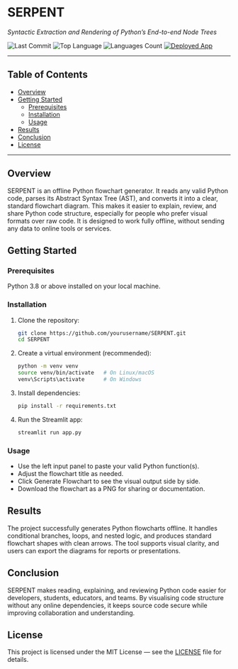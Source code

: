 # SERPENT

*Syntactic Extraction and Rendering of Python’s End-to-end Node Trees*

![Last Commit](https://img.shields.io/github/last-commit/Asifdotexe/SERPENT)
![Top Language](https://img.shields.io/github/languages/top/Asifdotexe/SERPENT)
![Languages Count](https://img.shields.io/github/languages/count/Asifdotexe/SERPENT)
[![Deployed App](https://img.shields.io/badge/Deployed%20App-Live-green)](https://serpent.streamlit.app)

---

## Table of Contents

- [Overview](#overview)
- [Getting Started](#getting-started)  
  - [Prerequisites](#prerequisites)  
  - [Installation](#installation)  
  - [Usage](#usage)
- [Results](#results)
- [Conclusion](#conclusion)
- [License](#license)

---

## Overview

SERPENT is an offline Python flowchart generator. It reads any valid Python code, parses its Abstract Syntax Tree (AST), and converts it into a clear, standard flowchart diagram. This makes it easier to explain, review, and share Python code structure, especially for people who prefer visual formats over raw code. It is designed to work fully offline, without sending any data to online tools or services.

## Getting Started

### Prerequisites
Python 3.8 or above installed on your local machine.

### Installation

1. Clone the repository:  
   ```bash
   git clone https://github.com/yourusername/SERPENT.git
   cd SERPENT
   ```

2. Create a virtual environment (recommended):
    ```bash
    python -m venv venv
    source venv/bin/activate   # On Linux/macOS
    venv\Scripts\activate      # On Windows
    ```

3. Install dependencies:
    ```bash
    pip install -r requirements.txt
    ```

4. Run the Streamlit app:
    ```bash
    streamlit run app.py
    ```

### Usage

* Use the left input panel to paste your valid Python function(s).
* Adjust the flowchart title as needed.
* Click Generate Flowchart to see the visual output side by side.
* Download the flowchart as a PNG for sharing or documentation.

## Results
The project successfully generates Python flowcharts offline. It handles conditional branches, loops, and nested logic, and produces standard flowchart shapes with clean arrows. The tool supports visual clarity, and users can export the diagrams for reports or presentations.

## Conclusion
SERPENT makes reading, explaining, and reviewing Python code easier for developers, students, educators, and teams. By visualising code structure without any online dependencies, it keeps source code secure while improving collaboration and understanding.

## License

This project is licensed under the MIT License — see the [LICENSE](./LICENSE) file for details.
